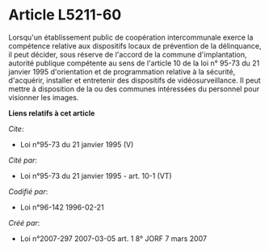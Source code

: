 # Article L5211-60

Lorsqu'un établissement public de coopération intercommunale exerce la compétence relative aux dispositifs locaux de
prévention de la délinquance, il peut décider, sous réserve de l'accord de la commune d'implantation, autorité publique
compétente au sens de l'article 10 de la loi n° 95-73 du 21 janvier 1995 d'orientation et de programmation relative à la
sécurité, d'acquérir, installer et entretenir des dispositifs de vidéosurveillance. Il peut mettre à disposition de la ou des
communes intéressées du personnel pour visionner les images.

**Liens relatifs à cet article**

_Cite_:

  - Loi n°95-73 du 21 janvier 1995 (V)

_Cité par_:

  - Loi n°95-73 du 21 janvier 1995 - art. 10-1 (VT)

_Codifié par_:

  - Loi n°96-142 1996-02-21

_Créé par_:

  - Loi n°2007-297 2007-03-05 art. 1 8° JORF 7 mars 2007
